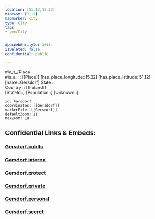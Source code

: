 ```yaml
---
location: [51.12,15.32] 
mapzoom: [7,12] 
mapmarker: city 
type: City
tags:
- geo/City


SpocWebEntityId: 30434
isDeleted: false
confidential: public

---
```

#is_a_/Place  
#is_a_ :: [[Place]] 
[has_place_longitude::15.32] 
[has_place_latitude::51.12] 
[name::Gersdorf] 
State ::  
Country :: [[Poland]]  
[StateId::] 
[Population::] 
[Unknown::] 


```leaflet
id: Gersdorf
coordinates: [[Gersdorf]] 
markerFile: [[Gersdorf]] 
defaultZoom: 11 
maxZoom: 18
```


## Confidential Links & Embeds: 

### [Gersdorf.public](/_public/\Earth\Continent\Europe\Europe~East\Poland\Provinces~Poland\Lower_Silesian\CityGersdorf.public.md) 

### [Gersdorf.internal](/_internal/\Earth\Continent\Europe\Europe~East\Poland\Provinces~Poland\Lower_Silesian\CityGersdorf.internal.md) 

### [Gersdorf.protect](/_protect/\Earth\Continent\Europe\Europe~East\Poland\Provinces~Poland\Lower_Silesian\CityGersdorf.protect.md) 

### [Gersdorf.private](/_private/\Earth\Continent\Europe\Europe~East\Poland\Provinces~Poland\Lower_Silesian\CityGersdorf.private.md) 

### [Gersdorf.personal](/_personal/\Earth\Continent\Europe\Europe~East\Poland\Provinces~Poland\Lower_Silesian\CityGersdorf.personal.md) 

### [Gersdorf.secret](/_secret/\Earth\Continent\Europe\Europe~East\Poland\Provinces~Poland\Lower_Silesian\CityGersdorf.secret.md)

